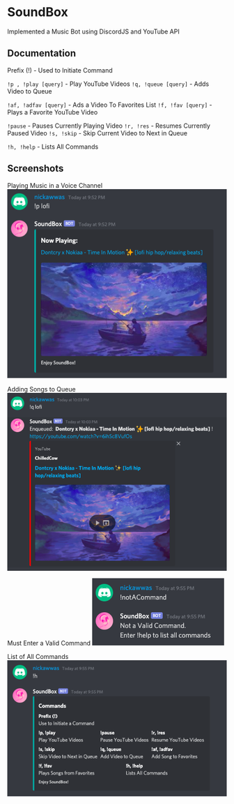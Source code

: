 # SoundBox
Implemented a Music Bot using DiscordJS and YouTube API

## Documentation
Prefix (!) - Used to Initiate Command

`!p , !play [query]` - Play YouTube Videos
`!q, !queue [query]` - Adds Video to Queue

`!af, !adfav [query]` - Ads a Video To Favorites List
`!f, !fav [query]` - Plays a Favorite YouTube Video

`!pause` - Pauses Currently Playing Video
`!r, !res` - Resumes Currently Paused Video
`!s, !skip` - Skip Current Video to Next in Queue

`!h, !help` - Lists All Commands

## Screenshots
Playing Music in a Voice Channel
![play-cmd](./img/sb-playing.png)

Adding Songs to Queue
![enqueue-cmd](./img/sb-enqueue.png)

Must Enter a Valid Command
![not-command](./img/sb-notCommand.png)

List of All Commands 
![help-command](./img/sb-help.png)